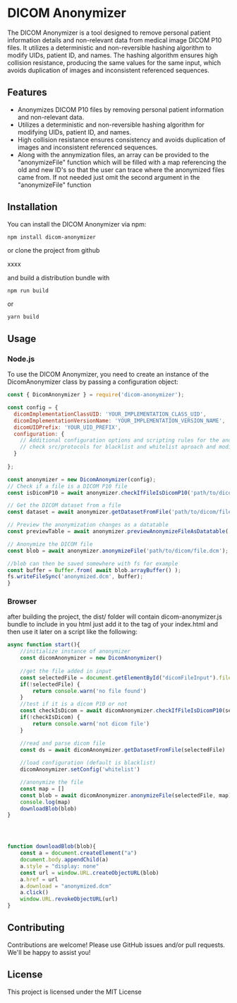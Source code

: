 # DICOM Anonymizer

The DICOM Anonymizer is a tool designed to remove personal patient information details and non-relevant data from medical image DICOM P10 files. It utilizes a deterministic and non-reversible hashing algorithm to modify UIDs, patient ID, and names. The hashing algorithm ensures high collision resistance, producing the same values for the same input, which avoids duplication of images and inconsistent referenced sequences.

## Features

- Anonymizes DICOM P10 files by removing personal patient information and non-relevant data.
- Utilizes a deterministic and non-reversible hashing algorithm for modifying UIDs, patient ID, and names.
- High collision resistance ensures consistency and avoids duplication of images and inconsistent referenced sequences.
- Along with the annymization files, an array can be provided to the "anonymizeFile" function which will be filled with a map referencing the old and new ID's so that the user can trace where the anonymized files came from. If not needed just omit the second argument in the "anonymizeFile" function

## Installation

You can install the DICOM Anonymizer via npm:

```bash
npm install dicom-anonymizer
```

or clone the project from github

xxxx 

and build a distribution bundle with

```
npm run build
```

or

```
yarn build
```


## Usage

### Node.js

To use the DICOM Anonymizer, you need to create an instance of the DicomAnonymizer class by passing a configuration object:

```javascript
const { DicomAnonymizer } = require('dicom-anonymizer');

const config = {
  dicomImplementationClassUID: 'YOUR_IMPLEMENTATION_CLASS_UID',
  dicomImplementationVersionName: 'YOUR_IMPLEMENTATION_VERSION_NAME',
  dicomUIDPrefix: 'YOUR_UID_PREFIX',
  configuration: {
    // Additional configuration options and scripting rules for the anonymization process
    // check src/protocols for blacklist and whitelist aproach and modify it according to needs
  }
    
};

const anonymizer = new DicomAnonymizer(config);
// Check if a file is a DICOM P10 file
const isDicomP10 = await anonymizer.checkIfFileIsDicomP10('path/to/dicom/file.dcm');

// Get the DICOM dataset from a file
const dataset = await anonymizer.getDatasetFromFile('path/to/dicom/file.dcm');

// Preview the anonymization changes as a datatable
const previewTable = await anonymizer.previewAnonymizeFileAsDatatable('path/to/dicom/file.dcm');

// Anonymize the DICOM file
const blob = await anonymizer.anonymizeFile('path/to/dicom/file.dcm'); //optionally pass an array reference as 2nd argument to keep track of the old -> new ID's for each Series

//blob can then be saved somewhere with fs for example
const buffer = Buffer.from( await blob.arrayBuffer() );
fs.writeFileSync('anonymized.dcm', buffer);
}
```

### Browser
after building the project, the dist/ folder will contain dicom-anonymizer.js bundle to include in you html
just add it to the <head> tag of your index.html <script defer="defer" src="dicom-anonymizer.js"></script>
and then use it later on a script like the following:

```javascript
async function start(){
    //initialize instance of anonymizer
    const dicomAnonymizer = new DicomAnonymizer()
    
    //get the file added in input
    const selectedFile = document.getElementById("dicomFileInput").files[0];
    if(!selectedFile) {
        return console.warn('no file found')
    }
    //test if it is a dicom P10 or not
    const checkIsDicom = await dicomAnonymizer.checkIfFileIsDicomP10(selectedFile)
    if(!checkIsDicom) {
        return console.warn('not dicom file')
    }

    //read and parse dicom file
    const ds = await dicomAnonymizer.getDatasetFromFile(selectedFile)
    
    //load configuration (default is blacklist)
    dicomAnonymizer.setConfig('whitelist')

    //anonymize the file
    const map = []
    const blob = await dicomAnonymizer.anonymizeFile(selectedFile, map)
    console.log(map)
    downloadBlob(blob)
}




function downloadBlob(blob){
    const a = document.createElement("a")
    document.body.appendChild(a)
    a.style = "display: none"
    const url = window.URL.createObjectURL(blob)
    a.href = url
    a.download = "anonymized.dcm"
    a.click()
    window.URL.revokeObjectURL(url)
}

```

## Contributing
Contributions are welcome! Please use GitHub issues and/or pull requests. We'll be happy to assist you!

## License
This project is licensed under the MIT License